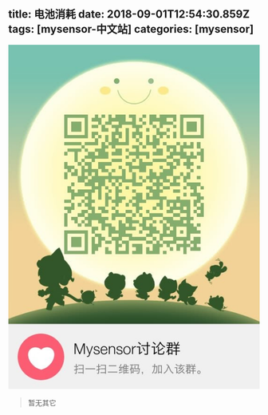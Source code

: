 title: 电池消耗
date: 2018-09-01T12:54:30.859Z
tags: [mysensor-中文站]
categories: [mysensor]
---

![enter image description here](/images/imx.jpg)

>暂无其它